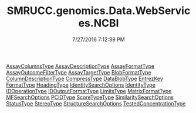 ﻿---
title: SMRUCC.genomics.Data.WebServices.NCBI
date: 7/27/2016 7:12:39 PM
---

[AssayColumnsType](T-SMRUCC.genomics.Data.WebServices.NCBI.AssayColumnsType.html)
[AssayDescriptionType](T-SMRUCC.genomics.Data.WebServices.NCBI.AssayDescriptionType.html)
[AssayFormatType](T-SMRUCC.genomics.Data.WebServices.NCBI.AssayFormatType.html)
[AssayOutcomeFilterType](T-SMRUCC.genomics.Data.WebServices.NCBI.AssayOutcomeFilterType.html)
[AssayTargetType](T-SMRUCC.genomics.Data.WebServices.NCBI.AssayTargetType.html)
[BlobFormatType](T-SMRUCC.genomics.Data.WebServices.NCBI.BlobFormatType.html)
[ColumnDescriptionType](T-SMRUCC.genomics.Data.WebServices.NCBI.ColumnDescriptionType.html)
[CompressType](T-SMRUCC.genomics.Data.WebServices.NCBI.CompressType.html)
[DataBlobType](T-SMRUCC.genomics.Data.WebServices.NCBI.DataBlobType.html)
[EntrezKey](T-SMRUCC.genomics.Data.WebServices.NCBI.EntrezKey.html)
[FormatType](T-SMRUCC.genomics.Data.WebServices.NCBI.FormatType.html)
[HeadingType](T-SMRUCC.genomics.Data.WebServices.NCBI.HeadingType.html)
[IdentitySearchOptions](T-SMRUCC.genomics.Data.WebServices.NCBI.IdentitySearchOptions.html)
[IdentityType](T-SMRUCC.genomics.Data.WebServices.NCBI.IdentityType.html)
[IDOperationType](T-SMRUCC.genomics.Data.WebServices.NCBI.IDOperationType.html)
[IDOutputFormatType](T-SMRUCC.genomics.Data.WebServices.NCBI.IDOutputFormatType.html)
[LimitsType](T-SMRUCC.genomics.Data.WebServices.NCBI.LimitsType.html)
[MatrixFormatType](T-SMRUCC.genomics.Data.WebServices.NCBI.MatrixFormatType.html)
[MFSearchOptions](T-SMRUCC.genomics.Data.WebServices.NCBI.MFSearchOptions.html)
[PCIDType](T-SMRUCC.genomics.Data.WebServices.NCBI.PCIDType.html)
[ScoreTypeType](T-SMRUCC.genomics.Data.WebServices.NCBI.ScoreTypeType.html)
[SimilaritySearchOptions](T-SMRUCC.genomics.Data.WebServices.NCBI.SimilaritySearchOptions.html)
[StatusType](T-SMRUCC.genomics.Data.WebServices.NCBI.StatusType.html)
[StereoType](T-SMRUCC.genomics.Data.WebServices.NCBI.StereoType.html)
[StructureSearchOptions](T-SMRUCC.genomics.Data.WebServices.NCBI.StructureSearchOptions.html)
[TestedConcentrationType](T-SMRUCC.genomics.Data.WebServices.NCBI.TestedConcentrationType.html)
